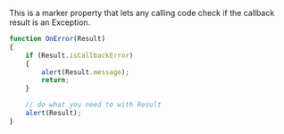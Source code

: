 ﻿This is a marker property that lets any calling code check if the callback result is an Exception. 

```javascript
function OnError(Result)
{
    if (Result.isCallbackError)
    {
        alert(Result.message);
        return;
    }

	// do what you need to with Result
	alert(Result);
}
```